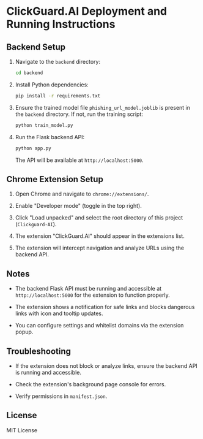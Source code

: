 # ClickGuard.AI Deployment and Running Instructions

## Backend Setup

1. Navigate to the `backend` directory:
   ```bash
   cd backend
   ```

2. Install Python dependencies:
   ```bash
   pip install -r requirements.txt
   ```

3. Ensure the trained model file `phishing_url_model.joblib` is present in the `backend` directory. If not, run the training script:
   ```bash
   python train_model.py
   ```

4. Run the Flask backend API:
   ```bash
   python app.py
   ```

   The API will be available at `http://localhost:5000`.

## Chrome Extension Setup

1. Open Chrome and navigate to `chrome://extensions/`.

2. Enable "Developer mode" (toggle in the top right).

3. Click "Load unpacked" and select the root directory of this project (`Clickguard-AI`).

4. The extension "ClickGuard.AI" should appear in the extensions list.

5. The extension will intercept navigation and analyze URLs using the backend API.

## Notes

- The backend Flask API must be running and accessible at `http://localhost:5000` for the extension to function properly.

- The extension shows a notification for safe links and blocks dangerous links with icon and tooltip updates.

- You can configure settings and whitelist domains via the extension popup.

## Troubleshooting

- If the extension does not block or analyze links, ensure the backend API is running and accessible.

- Check the extension's background page console for errors.

- Verify permissions in `manifest.json`.

## License

MIT License
